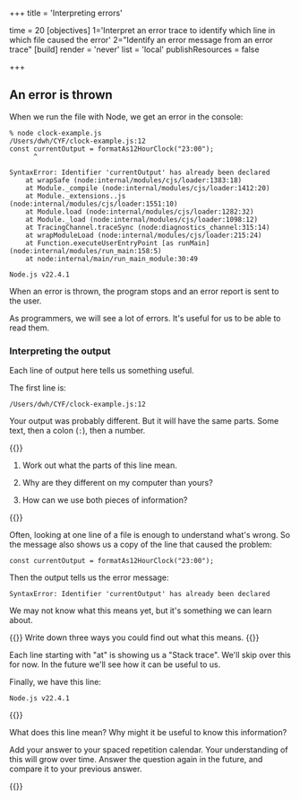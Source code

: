 +++
title = 'Interpreting errors'

time = 20
[objectives]
1='Interpret an error trace to identify which line in which file caused the error'
2="Identify an error message from an error trace"
[build]
  render = 'never'
  list = 'local'
  publishResources = false

+++

## An error is thrown

When we run the file with Node, we get an error in the console:

```console
% node clock-example.js
/Users/dwh/CYF/clock-example.js:12
const currentOutput = formatAs12HourClock("23:00");
      ^

SyntaxError: Identifier 'currentOutput' has already been declared
    at wrapSafe (node:internal/modules/cjs/loader:1383:18)
    at Module._compile (node:internal/modules/cjs/loader:1412:20)
    at Module._extensions..js (node:internal/modules/cjs/loader:1551:10)
    at Module.load (node:internal/modules/cjs/loader:1282:32)
    at Module._load (node:internal/modules/cjs/loader:1098:12)
    at TracingChannel.traceSync (node:diagnostics_channel:315:14)
    at wrapModuleLoad (node:internal/modules/cjs/loader:215:24)
    at Function.executeUserEntryPoint [as runMain] (node:internal/modules/run_main:158:5)
    at node:internal/main/run_main_module:30:49

Node.js v22.4.1
```

When an error is thrown, the program stops and an error report is sent to the user.

As programmers, we will see a lot of errors. It's useful for us to be able to read them.

### Interpreting the output

Each line of output here tells us something useful.

The first line is:

```
/Users/dwh/CYF/clock-example.js:12
```

Your output was probably different. But it will have the same parts. Some text, then a colon (`:`), then a number.

{{<note type="exercise" title="Exercise">}}

1. Work out what the parts of this line mean.

2. Why are they different on my computer than yours?

3. How can we use both pieces of information?

{{</note>}}

Often, looking at one line of a file is enough to understand what's wrong. So the message also shows us a copy of the line that caused the problem:

```
const currentOutput = formatAs12HourClock("23:00");
```

Then the output tells us the error message:

```
SyntaxError: Identifier 'currentOutput' has already been declared
```

We may not know what this means yet, but it's something we can learn about.

{{<note type="exercise" title="Exercise">}}
Write down three ways you could find out what this means.
{{</note>}}

Each line starting with "at" is showing us a "Stack trace". We'll skip over this for now. In the future we'll see how it can be useful to us.

Finally, we have this line:

```
Node.js v22.4.1
```

{{<note type="exercise" title="Exercise">}}

What does this line mean? Why might it be useful to know this information?

Add your answer to your spaced repetition calendar. Your understanding of this will grow over time. Answer the question again in the future, and compare it to your previous answer.

{{</note>}}
